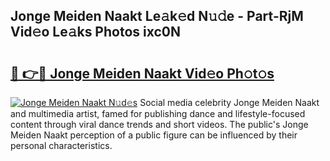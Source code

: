 ## Jonge Meiden Naakt Le𝚊k𝚎d N𝚞𝚍e - Part-RjM Vid𝚎o Le𝚊ks Photos ixc0N

# <h2><a href="http://fb0pgk.evod.top/?m=Jonge+Meiden+Naakt">🔗 👉🔴 Jonge Meiden Naakt Vid𝚎o Ph𝚘t𝚘s</a></h2>

[![Jonge Meiden Naakt N𝚞d𝚎s](https://i.imgur.com/8V9OHl7.gif)](http://fb0pgk.evod.top/?m=Jonge+Meiden+Naakt)
Social media celebrity Jonge Meiden Naakt and multimedia artist, famed for publishing dance and lifestyle-focused content through viral dance trends and short videos. The public's Jonge Meiden Naakt perception of a public figure can be influenced by their personal characteristics. 
